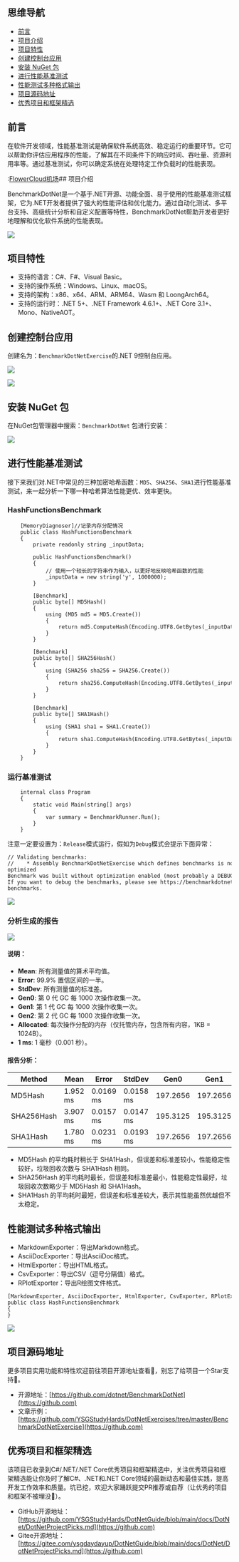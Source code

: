 ## 思维导航

* [前言](https://github.com)
* [项目介绍](https://github.com)
* [项目特性](https://github.com)
* [创建控制台应用](https://github.com)
* [安装 NuGet 包](https://github.com)
* [进行性能基准测试](https://github.com)
* [性能测试多种格式输出](https://github.com)
* [项目源码地址](https://github.com)
* [优秀项目和框架精选](https://github.com)

## 前言


在软件开发领域，性能基准测试是确保软件系统高效、稳定运行的重要环节。它可以帮助你评估应用程序的性能，了解其在不同条件下的响应时间、吞吐量、资源利用率等。通过基准测试，你可以确定系统在处理特定工作负载时的性能表现。


:[FlowerCloud机场](https://yunbeijia.com)## 项目介绍


BenchmarkDotNet是一个基于.NET开源、功能全面、易于使用的性能基准测试框架，它为.NET开发者提供了强大的性能评估和优化能力。通过自动化测试、多平台支持、高级统计分析和自定义配置等特性，BenchmarkDotNet帮助开发者更好地理解和优化软件系统的性能表现。


![](https://img2024.cnblogs.com/blog/1336199/202411/1336199-20241127002020436-1016987117.png)


## 项目特性


* 支持的语言：C\#、F\#、Visual Basic。
* 支持的操作系统：Windows、Linux、macOS。
* 支持的架构：x86、x64、ARM、ARM64、Wasm 和 LoongArch64。
* 支持的运行时：.NET 5\+、.NET Framework 4\.6\.1\+、.NET Core 3\.1\+、Mono、NativeAOT。


## 创建控制台应用


创建名为：`BenchmarkDotNetExercise`的.NET 9控制台应用。


![](https://img2024.cnblogs.com/blog/1336199/202411/1336199-20241127002033812-513734735.png)


![](https://img2024.cnblogs.com/blog/1336199/202411/1336199-20241127002039233-1318643499.png)


## 安装 NuGet 包


在NuGet包管理器中搜索：`BenchmarkDotNet` 包进行安装：


![](https://img2024.cnblogs.com/blog/1336199/202411/1336199-20241127002054435-2067804724.png)


## 进行性能基准测试


接下来我们对.NET中常见的三种加密哈希函数：`MD5`、`SHA256`、`SHA1`进行性能基准测试，来一起分析一下哪一种哈希算法性能更优、效率更快。


### HashFunctionsBenchmark



```
    [MemoryDiagnoser]//记录内存分配情况
    public class HashFunctionsBenchmark
    {
        private readonly string _inputData;

        public HashFunctionsBenchmark()
        {
            // 使用一个较长的字符串作为输入，以更好地反映哈希函数的性能
            _inputData = new string('y', 1000000);
        }

        [Benchmark]
        public byte[] MD5Hash()
        {
            using (MD5 md5 = MD5.Create())
            {
                return md5.ComputeHash(Encoding.UTF8.GetBytes(_inputData));
            }
        }

        [Benchmark]
        public byte[] SHA256Hash()
        {
            using (SHA256 sha256 = SHA256.Create())
            {
                return sha256.ComputeHash(Encoding.UTF8.GetBytes(_inputData));
            }
        }

        [Benchmark]
        public byte[] SHA1Hash()
        {
            using (SHA1 sha1 = SHA1.Create())
            {
                return sha1.ComputeHash(Encoding.UTF8.GetBytes(_inputData));
            }
        }
    }

```

### 运行基准测试



```
    internal class Program
    {
        static void Main(string[] args)
        {
            var summary = BenchmarkRunner.Run();
        }
    }

```

注意一定要设置为：`Release`模式运行，假如为`Debug`模式会提示下面异常：



```
// Validating benchmarks:
//    * Assembly BenchmarkDotNetExercise which defines benchmarks is non-optimized
Benchmark was built without optimization enabled (most probably a DEBUG configuration). Please, build it in RELEASE.
If you want to debug the benchmarks, please see https://benchmarkdotnet.org/articles/guides/troubleshooting.html#debugging-benchmarks.

```

![](https://img2024.cnblogs.com/blog/1336199/202411/1336199-20241127002118927-2026061094.png)


### 分析生成的报告


![](https://img2024.cnblogs.com/blog/1336199/202411/1336199-20241127002134106-880954710.png)


#### 说明：


* **Mean**: 所有测量值的算术平均值。
* **Error**: 99\.9% 置信区间的一半。
* **StdDev**: 所有测量值的标准差。
* **Gen0**: 第 0 代 GC 每 1000 次操作收集一次。
* **Gen1**: 第 1 代 GC 每 1000 次操作收集一次。
* **Gen2**: 第 2 代 GC 每 1000 次操作收集一次。
* **Allocated**: 每次操作分配的内存（仅托管内存，包含所有内容，1KB \= 1024B）。
* **1 ms**: 1 毫秒（0\.001 秒）。


#### 报告分析：




| Method | Mean | Error | StdDev | Gen0 | Gen1 | Gen2 | Allocated |
| --- | --- | --- | --- | --- | --- | --- | --- |
| MD5Hash | 1\.952 ms | 0\.0169 ms | 0\.0158 ms | 197\.2656 | 197\.2656 | 197\.2656 | 976\.9 KB |
| SHA256Hash | 3\.907 ms | 0\.0157 ms | 0\.0147 ms | 195\.3125 | 195\.3125 | 195\.3125 | 976\.93 KB |
| SHA1Hash | 1\.780 ms | 0\.0231 ms | 0\.0193 ms | 197\.2656 | 197\.2656 | 197\.2656 | 976\.92 KB |


* MD5Hash 的平均耗时稍长于 SHA1Hash，但误差和标准差较小，性能稳定性较好，垃圾回收次数与 SHA1Hash 相同。
* SHA256Hash 的平均耗时最长，但误差和标准差最小，性能稳定性最好，垃圾回收次数略少于 MD5Hash 和 SHA1Hash。
* SHA1Hash 的平均耗时最短，但误差和标准差较大，表示其性能虽然优越但不太稳定。


## 性能测试多种格式输出


* MarkdownExporter：导出Markdown格式。
* AsciiDocExporter：导出AsciiDoc格式。
* HtmlExporter：导出HTML格式。
* CsvExporter：导出CSV（逗号分隔值）格式。
* RPlotExporter：导出R绘图文件格式。



```
[MarkdownExporter, AsciiDocExporter, HtmlExporter, CsvExporter, RPlotExporter]
public class HashFunctionsBenchmark
{
}

```


![](https://img2024.cnblogs.com/blog/1336199/202411/1336199-20241127002158292-1942909670.png)


## 项目源码地址


更多项目实用功能和特性欢迎前往项目开源地址查看👀，别忘了给项目一个Star支持💖。


* 开源地址：[https://github.com/dotnet/BenchmarkDotNet](https://github.com)
* 文章示例：[https://github.com/YSGStudyHards/DotNetExercises/tree/master/BenchmarkDotNetExercise](https://github.com)


## 优秀项目和框架精选


该项目已收录到C\#/.NET/.NET Core优秀项目和框架精选中，关注优秀项目和框架精选能让你及时了解C\#、.NET和.NET Core领域的最新动态和最佳实践，提高开发工作效率和质量。坑已挖，欢迎大家踊跃提交PR推荐或自荐（让优秀的项目和框架不被埋没🤞）。


* GitHub开源地址：[https://github.com/YSGStudyHards/DotNetGuide/blob/main/docs/DotNet/DotNetProjectPicks.md](https://github.com)
* Gitee开源地址：[https://gitee.com/ysgdaydayup/DotNetGuide/blob/main/docs/DotNet/DotNetProjectPicks.md](https://github.com)



